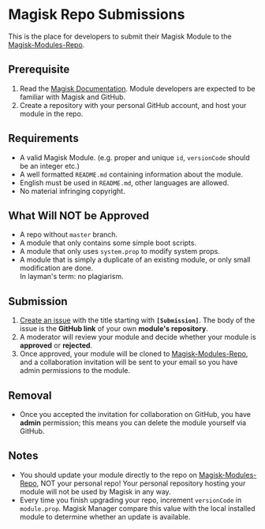 # Magisk Repo Submissions
This is the place for developers to submit their Magisk Module to the [Magisk-Modules-Repo](https://github.com/Magisk-Modules-Repo).

## Prerequisite
1. Read the [Magisk Documentation](https://github.com/topjohnwu/Magisk/blob/master/docs/README.MD). Module developers are expected to be familiar with Magisk and GitHub.
2. Create a repository with your personal GitHub account, and host your module in the repo.

## Requirements
- A valid Magisk Module. (e.g. proper and unique `id`, `versionCode` should be an integer etc.)
- A well formatted `README.md` containing information about the module.
- English must be used in `README.md`, other languages are allowed.
- No material infringing copyright.

## What Will NOT be Approved
- A repo without `master` branch.
- A module that only contains some simple boot scripts.
- A module that only uses `system.prop` to modify system props.
- A module that is simply a duplicate of an existing module, or only small modification are done.  
In layman's term: no plagiarism.

## Submission
1. [Create an issue](https://github.com/Magisk-Modules-Repo/submission/issues/new) with the title starting with **`[Submission]`**. The body of the issue is the **GitHub link** of your own **module's repository**.
2. A moderator will review your module and decide whether your module is **approved** or **rejected**.
3. Once approved, your module will be cloned to [Magisk-Modules-Repo](https://github.com/Magisk-Modules-Repo), and a collaboration invitation will be sent to your email so you have admin permissions to the module.

## Removal
- Once you accepted the invitation for collaboration on GitHub, you have **admin** permission; this means you can delete the module yourself via GitHub.

## Notes
- You should update your module directly to the repo on [Magisk-Modules-Repo](https://github.com/Magisk-Modules-Repo), NOT your personal repo! Your personal repository hosting your module will not be used by Magisk in any way.
- Every time you finish upgrading your repo, increment `versionCode` in `module.prop`. Magisk Manager compare this value with the local installed module to determine whether an update is available.
